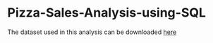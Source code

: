 # Pizza-Sales-Analysis-using-SQL

The dataset used in this analysis can be downloaded [here](https://github.com/sanmyyung/Pizza-Sales-Analysis-using-SQL/blob/main/pizza_sales.csv)
